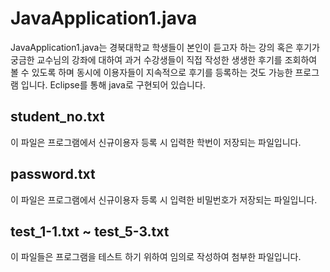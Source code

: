 # JavaApplication1.java

JavaApplication1.java는 경북대학교 학생들이 본인이 듣고자 하는 강의 혹은 후기가 궁금한 교수님의 강좌에 대하여 과거 수강생들이 직접 작성한 생생한 후기를 조회하여 볼 수 있도록 하며 동시에 이용자들이 지속적으로 후기를 등록하는 것도 가능한 프로그램 입니다. Eclipse를 통해 java로 구현되어 있습니다.






## student_no.txt

이 파일은 프로그램에서 신규이용자 등록 시 입력한 학번이 저장되는 파일입니다.


## password.txt

이 파일은 프로그램에서 신규이용자 등록 시 입력한 비밀번호가 저장되는 파일입니다.


## test_1-1.txt ~ test_5-3.txt

이 파일들은 프로그램을 테스트 하기 위하여 임의로 작성하여 첨부한 파일입니다.
